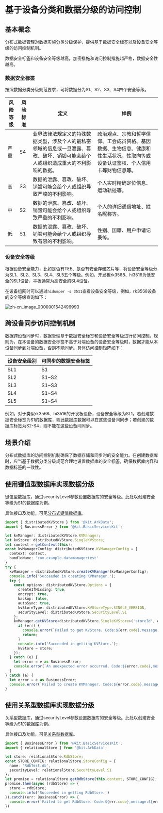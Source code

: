 # 基于设备分类和数据分级的访问控制


## 基本概念

分布式数据管理对数据实施分类分级保护，提供基于数据安全标签以及设备安全等级的访问控制机制。

数据安全标签和设备安全等级越高，加密措施和访问控制措施越严格，数据安全性越高。


### 数据安全标签

按照数据分类分级规范要求，可将数据分为S1、S2、S3、S4四个安全等级。

  | 风险等级 | 风险标准 | 定义 | 样例 | 
| -------- | -------- | -------- | -------- |
| 严重 | S4 | 业界法律法规定义的特殊数据类型，涉及个人的最私密领域的信息或一旦泄露、篡改、破坏、销毁可能会给个人或组织造成重大的不利影响的数据。 | 政治观点、宗教和哲学信仰、工会成员资格、基因数据、生物信息、健康和性生活状况，性取向等或设备认证鉴权、个人信用卡等财物信息等。 | 
| 高 | S3 | 数据的泄露、篡改、破坏、销毁可能会给个人或组织导致严峻的不利影响。 | 个人实时精确定位信息、运动轨迹等。 | 
| 中 | S2 | 数据的泄露、篡改、破坏、销毁可能会给个人或组织导致严重的不利影响。 | 个人的详细通信地址、姓名昵称等。 | 
| 低 | S1 | 数据的泄露、篡改、破坏、销毁可能会给个人或组织导致有限的不利影响。 | 性别、国籍、用户申请记录等。 | 


### 设备安全等级
<!--RP1-->
根据设备安全能力，比如是否有TEE、是否有安全存储芯片等，将设备安全等级分为SL1、SL2、SL3、SL4、SL5五个等级。例如，开发板rk3568、hi3516为低安全的SL1设备，平板通常为高安全的SL4设备。

在设备组网时可以通过`hidumper -s 3511`查看设备安全等级，例如，rk3568设备的安全等级查询如下：
<!--RP1End-->
<!--Del-->
![zh-cn_image_0000001542496993](figures/zh-cn_image_0000001542496993.png)
<!--DelEnd-->

## 跨设备同步访问控制机制

数据跨设备同步时，数据管理基于数据安全标签和设备安全等级进行访问控制。规则为，在本设备的数据安全标签不高于对端设备的设备安全等级时，数据才能从本设备同步到对端设备，否则不能同步。具体访问控制矩阵如下：

|设备安全级别|可同步的数据安全标签|
|---|---|
|SL1|S1|
|SL2|S1~S2|
|SL3|S1~S3|
|SL4|S1~S4|
|SL5|S1~S4| 
<!--RP2-->
例如，对于类似rk3568、hi3516的开发板设备，设备安全等级为SL1。若创建数据安全标签为S1的数据库，则此数据库数据可以在这些设备间同步；若创建的数据库标签为S2-S4，则不能在这些设备间同步。
<!--RP2End-->

## 场景介绍

分布式数据库的访问控制机制确保了数据存储和同步时的安全能力。在创建数据库时，应当基于数据分类分级规范合理地设置数据库的安全标签，确保数据库内容和数据标签的一致性。


## 使用键值型数据库实现数据分级

键值型数据库，通过securityLevel参数设置数据库的安全等级。此处以创建安全等级为S1的数据库为例。

具体接口及功能，可见[分布式键值数据库](../reference/apis-arkdata/js-apis-distributedKVStore.md)。


  
```ts
import { distributedKVStore } from '@kit.ArkData';
import { BusinessError } from '@kit.BasicServicesKit';

let kvManager: distributedKVStore.KVManager;
let kvStore: distributedKVStore.SingleKVStore;
let context = getContext(this);
const kvManagerConfig: distributedKVStore.KVManagerConfig = {
  context: context,
  bundleName: 'com.example.datamanagertest'
}
try {
  kvManager = distributedKVStore.createKVManager(kvManagerConfig);
  console.info('Succeeded in creating KVManager.');
  try {
    const options: distributedKVStore.Options = {
      createIfMissing: true,
      encrypt: true,
      backup: false,
      autoSync: true,
      kvStoreType: distributedKVStore.KVStoreType.SINGLE_VERSION,
      securityLevel: distributedKVStore.SecurityLevel.S1
    };
    kvManager.getKVStore<distributedKVStore.SingleKVStore>('storeId', options, (err, store: distributedKVStore.SingleKVStore) => {
      if (err) {
        console.error(`Failed to get KVStore. Code:${err.code},message:${err.message}`);
        return;
      }
      console.info('Succeeded in getting KVStore.');
      kvStore = store;
    });
  } catch (e) {
    let error = e as BusinessError;
    console.error(`An unexpected error occurred. Code:${error.code},message:${error.message}`);
  }
} catch (e) {
  let error = e as BusinessError;
  console.error(`Failed to create KVManager. Code:${error.code},message:${error.message}`);
}
```


## 使用关系型数据库实现数据分级

关系型数据库，通过securityLevel参数设置数据库的安全等级。此处以创建安全等级为S1的数据库为例。

具体接口及功能，可见[关系型数据库](../reference/apis-arkdata/js-apis-data-relationalStore.md)。


  
```ts
import { BusinessError } from '@kit.BasicServicesKit';
import { relationalStore } from '@kit.ArkData';

let store: relationalStore.RdbStore;
const STORE_CONFIG: relationalStore.StoreConfig = {
  name: 'RdbTest.db',
  securityLevel: relationalStore.SecurityLevel.S1
};
let promise = relationalStore.getRdbStore(this.context, STORE_CONFIG);
promise.then(async (rdbStore) => {
  store = rdbStore;
  console.info('Succeeded in getting RdbStore.')
}).catch((err: BusinessError) => {
  console.error(`Failed to get RdbStore. Code:${err.code},message:${err.message}`);
})
```
